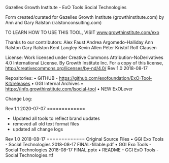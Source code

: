 Gazelles Growth Institute - ExO Tools Social Technologies

Form created/curated for Gazelles Growth Institute (growthinstitute.com) by Ann and Gary Ralston (ralstonconsulting.com)

TO LEARN HOW TO USE THIS TOOL, VISIT www.growthinstitute.com/exo

Thanks to our contributors: 
Alex Faust
Andrea Argomedo-Halliday
Ann Ralston
Gary Ralston
Kent Langley
Kevin Allen
Péter Kristóf
Rolf Clausen

License:
Work licensed under Creative Commons Attribution-NoDerivatives 4.0 International License. By Growth Institute Inc. For a copy of this license, http://creativecommons.org/licenses/by-nd/4.0/ 
Rev 1.0 2018-08-17   

Repositories:
	•	GITHUB - https://github.com/exofoundation/ExO-Tool-Kit/releases
	•	GGI Internal Archives
	•	https://info.growthinstitute.com/lsocial-tool
	•	NEW ExOLever


Change Log:

Rev 1.1 2020-07-07 =============
* Updated all tools to reflect brand updates
* removed all old text format files
* updated all change logs

Rev 1.0 2018-08-17 =============
Original Source Files
	•	GGI Exo Tools - Social Technologies 2018-08-17 FINAL-fillable.pdf
	•	GGI Exo Tools - Social Technologies 2018-08-17 FINAL.pptx
	•	README - GGI ExO Tools - Social Technologies.rtf